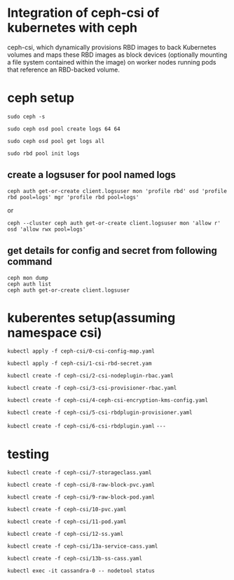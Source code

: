 # Integration of ceph-csi of kubernetes with ceph

ceph-csi, which dynamically provisions RBD images to back Kubernetes volumes and maps these RBD images as block devices (optionally mounting a file system contained within the image) on worker nodes running pods that reference an RBD-backed volume.

# ceph setup

`sudo ceph -s`

`sudo ceph osd pool create logs 64 64`

`sudo ceph osd pool get logs all`

`sudo rbd pool init logs`

## create a logsuser for pool named logs

`ceph auth get-or-create client.logsuser mon 'profile rbd' osd 'profile rbd pool=logs' mgr 'profile rbd pool=logs'`

or

`ceph --cluster ceph auth get-or-create client.logsuser mon 'allow r' osd 'allow rwx pool=logs'`

## get details for config and secret from following command

```
ceph mon dump
ceph auth list
ceph auth get-or-create client.logsuser
```

# kuberentes setup(assuming namespace csi)

`kubectl apply -f ceph-csi/0-csi-config-map.yaml`

`kubectl apply -f ceph-csi/1-csi-rbd-secret.yam`

`kubectl create -f ceph-csi/2-csi-nodeplugin-rbac.yaml`

`kubectl create -f ceph-csi/3-csi-provisioner-rbac.yaml`

`kubectl create -f ceph-csi/4-ceph-csi-encryption-kms-config.yaml`

`kubectl create -f ceph-csi/5-csi-rbdplugin-provisioner.yaml`

`kubectl create -f ceph-csi/6-csi-rbdplugin.yaml`
`---`

# testing

`kubectl create -f ceph-csi/7-storageclass.yaml`

`kubectl create -f ceph-csi/8-raw-block-pvc.yaml`

`kubectl create -f ceph-csi/9-raw-block-pod.yaml`

`kubectl create -f ceph-csi/10-pvc.yaml`

`kubectl create -f ceph-csi/11-pod.yaml`

`kubectl create -f ceph-csi/12-ss.yaml`

`kubectl create -f ceph-csi/13a-service-cass.yaml`

`kubectl create -f ceph-csi/13b-ss-cass.yaml`

`kubectl exec -it cassandra-0 -- nodetool status`
